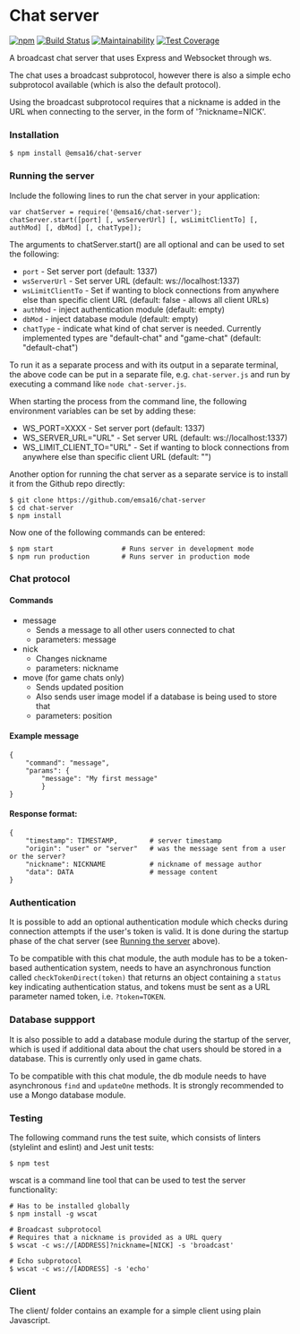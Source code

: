 # Chat server

[![npm](https://img.shields.io/npm/v/@emsa16/chat-server.svg)](https://www.npmjs.com/package/@emsa16/chat-server)
[![Build Status](https://travis-ci.org/emsa16/chat-server.svg?branch=master)](https://travis-ci.org/emsa16/chat-server)
[![Maintainability](https://api.codeclimate.com/v1/badges/fb770235fdbaa11416bf/maintainability)](https://codeclimate.com/github/emsa16/chat-server/maintainability)
[![Test Coverage](https://api.codeclimate.com/v1/badges/fb770235fdbaa11416bf/test_coverage)](https://codeclimate.com/github/emsa16/chat-server/test_coverage)

A broadcast chat server that uses Express and Websocket through ws.

The chat uses a broadcast subprotocol, however there is also a simple echo subprotocol available (which is also the default protocol).

Using the broadcast subprotocol requires that a nickname is added in the URL when connecting to the server, in the form of '?nickname=NICK'.


### Installation

    $ npm install @emsa16/chat-server


### Running the server
Include the following lines to run the chat server in your application:

    var chatServer = require('@emsa16/chat-server');
    chatServer.start([port] [, wsServerUrl] [, wsLimitClientTo] [, authMod] [, dbMod] [, chatType]);

The arguments to chatServer.start() are all optional and can be used to set the following:
- `port` - Set server port (default: 1337)
- `wsServerUrl` - Set server URL (default: ws://localhost:1337)
- `wsLimitClientTo` - Set if wanting to block connections from anywhere else than specific client URL (default: false - allows all client URLs)
- `authMod` - inject authentication module (default: empty)
- `dbMod` - inject database module (default: empty)
- `chatType` - indicate what kind of chat server is needed. Currently implemented types are "default-chat" and "game-chat" (default: "default-chat")

To run it as a separate process and with its output in a separate terminal, the above code can be put in a separate file, e.g. `chat-server.js` and run by executing a command like `node chat-server.js`.

When starting the process from the command line, the following environment variables can be set by adding these:
- WS_PORT=XXXX - Set server port (default: 1337)
- WS_SERVER_URL="URL" - Set server URL (default: ws://localhost:1337)
- WS_LIMIT_CLIENT_TO="URL" - Set if wanting to block connections from anywhere else than specific client URL (default: "")

Another option for running the chat server as a separate service is to install it from the Github repo directly:

    $ git clone https://github.com/emsa16/chat-server
    $ cd chat-server
    $ npm install

Now one of the following commands can be entered:

    $ npm start                 # Runs server in development mode
    $ npm run production        # Runs server in production mode


### Chat protocol

#### Commands
- message
    - Sends a message to all other users connected to chat
    - parameters: message
- nick
    - Changes nickname
    - parameters: nickname
- move (for game chats only)
    - Sends updated position
    - Also sends user image model if a database is being used to store that
    - parameters: position

#### Example message
    {
        "command": "message",
        "params": {
            "message": "My first message"
            }
    }    

#### Response format:
    {
        "timestamp": TIMESTAMP,        # server timestamp
        "origin": "user" or "server"   # was the message sent from a user or the server?
        "nickname": NICKNAME           # nickname of message author
        "data": DATA                   # message content
    }    


### Authentication
It is possible to add an optional authentication module which checks during connection attempts if the user's token is valid. It is done during the startup phase of the chat server (see [Running the server](#running-the-server) above).

To be compatible with this chat module, the auth module has to be a token-based authentication system, needs to have an asynchronous function called `checkTokenDirect(token)` that returns an object containing a `status` key indicating authentication status, and tokens must be sent as a URL parameter named token, i.e. `?token=TOKEN`.


### Database suppport
It is also possible to add a database module during the startup of the server, which is used if additional data about the chat users should be stored in a database. This is currently only used in game chats.

To be compatible with this chat module, the db module needs to have asynchronous `find` and `updateOne` methods. It is strongly recommended to use a Mongo database module.


### Testing

The following command runs the test suite, which consists of linters (stylelint and eslint) and Jest unit tests:

    $ npm test

wscat is a command line tool that can be used to test the server functionality:

    # Has to be installed globally
    $ npm install -g wscat                            

    # Broadcast subprotocol
    # Requires that a nickname is provided as a URL query
    $ wscat -c ws://[ADDRESS]?nickname=[NICK] -s 'broadcast'

    # Echo subprotocol
    $ wscat -c ws://[ADDRESS] -s 'echo'


### Client

The client/ folder contains an example for a simple client using plain Javascript.
